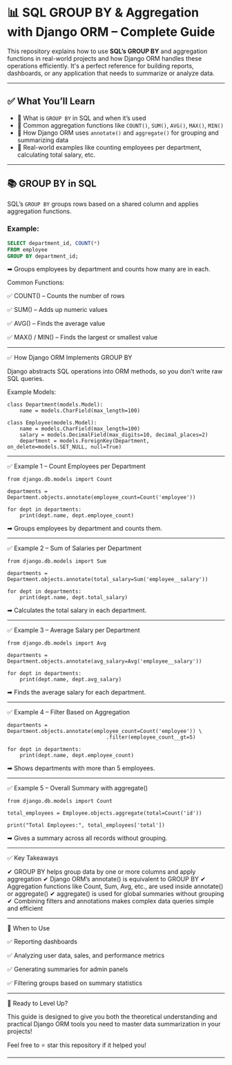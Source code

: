 
# 📊 SQL GROUP BY & Aggregation with Django ORM – Complete Guide

This repository explains how to use **SQL’s GROUP BY** and aggregation functions in real-world projects and how Django ORM handles these operations efficiently. It's a perfect reference for building reports, dashboards, or any application that needs to summarize or analyze data.

---

## ✅ What You’ll Learn

- 📂 What is `GROUP BY` in SQL and when it’s used  
- 🧮 Common aggregation functions like `COUNT()`, `SUM()`, `AVG()`, `MAX()`, `MIN()`  
- 🔑 How Django ORM uses `annotate()` and `aggregate()` for grouping and summarizing data  
- 🚀 Real-world examples like counting employees per department, calculating total salary, etc.

---

## 📚 GROUP BY in SQL

SQL’s `GROUP BY` groups rows based on a shared column and applies aggregation functions.

### Example:
```sql
SELECT department_id, COUNT(*)
FROM employee
GROUP BY department_id;
```
➡ Groups employees by department and counts how many are in each.

Common Functions:

✅ COUNT() – Counts the number of rows

✅ SUM() – Adds up numeric values

✅ AVG() – Finds the average value

✅ MAX() / MIN() – Finds the largest or smallest value



---

✅ How Django ORM Implements GROUP BY

Django abstracts SQL operations into ORM methods, so you don’t write raw SQL queries.

Example Models:
```
class Department(models.Model):
    name = models.CharField(max_length=100)

class Employee(models.Model):
    name = models.CharField(max_length=100)
    salary = models.DecimalField(max_digits=10, decimal_places=2)
    department = models.ForeignKey(Department, on_delete=models.SET_NULL, null=True)

```

---

✅ Example 1 – Count Employees per Department

```
from django.db.models import Count

departments = Department.objects.annotate(employee_count=Count('employee'))

for dept in departments:
    print(dept.name, dept.employee_count)
```
➡ Groups employees by department and counts them.


---

✅ Example 2 – Sum of Salaries per Department
```
from django.db.models import Sum

departments = Department.objects.annotate(total_salary=Sum('employee__salary'))

for dept in departments:
    print(dept.name, dept.total_salary)
```
➡ Calculates the total salary in each department.


---

✅ Example 3 – Average Salary per Department
```
from django.db.models import Avg

departments = Department.objects.annotate(avg_salary=Avg('employee__salary'))

for dept in departments:
    print(dept.name, dept.avg_salary)
```
➡ Finds the average salary for each department.


---

✅ Example 4 – Filter Based on Aggregation
```
departments = Department.objects.annotate(employee_count=Count('employee')) \
                                .filter(employee_count__gt=5)

for dept in departments:
    print(dept.name, dept.employee_count)
```
➡ Shows departments with more than 5 employees.


---

✅ Example 5 – Overall Summary with aggregate()
```
from django.db.models import Count

total_employees = Employee.objects.aggregate(total=Count('id'))

print("Total Employees:", total_employees['total'])
```
➡ Gives a summary across all records without grouping.


---

✅ Key Takeaways

✔ GROUP BY helps group data by one or more columns and apply aggregation
✔ Django ORM’s annotate() is equivalent to GROUP BY
✔ Aggregation functions like Count, Sum, Avg, etc., are used inside annotate() or aggregate()
✔ aggregate() is used for global summaries without grouping
✔ Combining filters and annotations makes complex data queries simple and efficient


---

📂 When to Use

✅ Reporting dashboards

✅ Analyzing user data, sales, and performance metrics

✅ Generating summaries for admin panels

✅ Filtering groups based on summary statistics



---

🚀 Ready to Level Up?

This guide is designed to give you both the theoretical understanding and practical Django ORM tools you need to master data summarization in your projects!

Feel free to ⭐ star this repository if it helped you!


---
